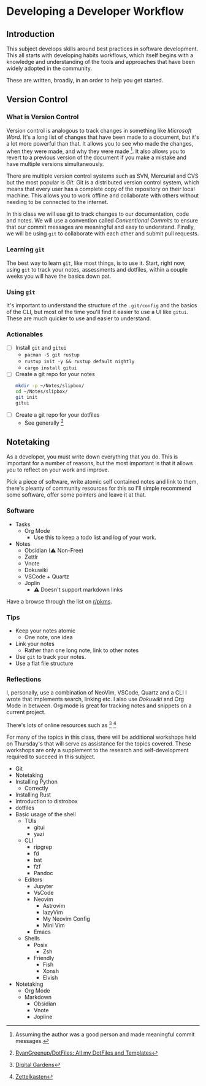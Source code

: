 # Developing a Developer Workflow
## Introduction
This subject develops skills around best practices in software development. This all starts with developing habits workflows, which itself begins with a knowledge and understanding of the tools and approaches that have been widely adopted in the community.

These are written, broadly, in an order to help you get started.
## Version Control
### What is Version Control
Version control is analogous to track changes in something like *Microsoft Word*. It's a long list of changes that have been made to a document, but it's a lot more powerful than that. It allows you to see who made the changes, when they were made, and why they were made [^1720957340]. It also allows you to revert to a previous version of the document if you make a mistake and have multiple versions simultaneously.

There are multiple version control systems such as SVN, Mercurial and CVS but the most popular is *Git*. Git is a distributed version control system, which means that every user has a complete copy of the repository on their local machine. This allows you to work offline and collaborate with others without needing to be connected to the internet.

In this class we will use git to track changes to our documentation, code and notes. We will use a convention called *Conventional Commits* to ensure that our commit messages are meaningful and easy to understand. Finally, we will be using `git` to collaborate with each other and submit pull requests.
### Learning `git`
The best way to learn `git`, like most things, is to use it. Start, right now, using `git` to track your notes, assessments and dotfiles, within a couple weeks you will have the basics down pat.
### Using `git`
It's important to understand the structure of the `.git/config` and the basics of the CLI, but most of the time you'll find it easier to use a UI like `gitui`. These are much quicker to use and easier to understand.
### Actionables
- [ ] Install `git` and `gitui`
    - `pacman -S git rustup`
    - `rustup init -y && rustup default nightly`
    - `cargo install gitui`
- [ ] Create a git repo for your notes
    ```sh
    mkdir -p ~/Notes/slipbox/
    cd ~/Notes/slipbox/
    git init
    gitui
    ```
- [ ] Create a git repo for your dotfiles
    - See generally [^1720958305]

[^1720958305]: [RyanGreenup/DotFiles: All my DotFiles and Templates](https://github.com/RyanGreenup/DotFiles)
[^1720957340]: Assuming the author was a good person and made meaningful commit messages.

## Notetaking
As a developer, you must write down everything that you do. This is important for a number of reasons, but the most important is that it allows you to reflect on your work and improve.

Pick a piece of software, write atomic self contained notes and link to them, there's pleanty of community resources for this so I'll simple recommend some software, offer some pointers and leave it at that.

### Software

- Tasks
    - Org Mode
        - Use this to keep a todo list and log of your work.
- Notes
    - Obsidian (⚠ Non-Free)
    - Zettlr
    - Vnote
    - Dokuwiki
    - VSCode + Quartz
    - Joplin
        - ⚠ Doesn't support markdown links

Have a browse through the list on [r/pkms](https://www.reddit.com/r/PKMS/comments/nfef59/list_of_personal_knowledge_management_systems/).

### Tips

- Keep your notes atomic
    - One note, one idea
- Link your notes
    - Rather than one long note, link to other notes
- Use `git` to track your notes.
- Use a flat file structure

### Reflections
I, personally, use a combination of NeoVim, VSCode, Quartz and a CLI I wrote that implements search, linking etc. I also use *Dokuwiki* and Org Mode in between. Org mode is great for tracking notes and snippets on a current project.

There's lots of online resources such as [^1720959655] [^1720959668]

[^1720959668]: [Zettelkasten](https://www.reddit.com/r/Zettelkasten/)

[^1720959655]: [Digital Gardens](https://www.reddit.com/r/DigitalGardens/)


For many of the topics in this class, there will be additional workshops held on Thursday's that will serve as assistance for the topics covered. These workshops are only a supplement to the research and self-development required to succeed in this subject.

- Git
- Notetaking
- Installing Python
    - Correctly
- Installing Rust
- Introduction to distrobox
- dotfiles
- Basic usage of the shell
    - TUIs
        - gitui
        - yazi
    - CLI
        - ripgrep
        - fd
        - bat
        - fzf
        - Pandoc
    - Editors
        - Jupyter
        - VsCode
        - Neovim
            - Astrovim
            - lazyVim
            - My Neovim Config
            - Mini Vim
        - Emacs
    - Shells
        - Posix
            - Zsh
        - Friendly
            - Fish
            - Xonsh
            - Elvish
- Notetaking
    - Org Mode
    - Markdown
        - Obsidian
        - Vnote
        - Jopline
